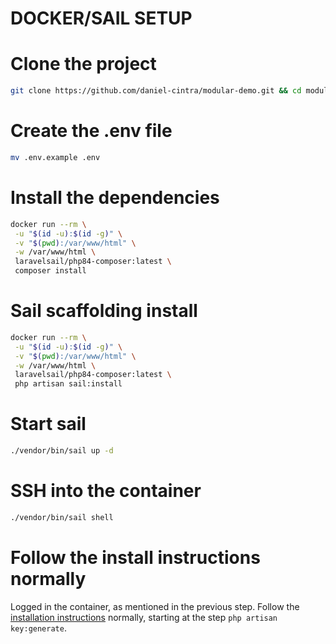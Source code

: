 # DOCKER/SAIL SETUP

# Clone the project

```bash
git clone https://github.com/daniel-cintra/modular-demo.git && cd modular-demo`
```

# Create the .env file

```bash
mv .env.example .env
```

# Install the dependencies

```bash
docker run --rm \
 -u "$(id -u):$(id -g)" \
 -v "$(pwd):/var/www/html" \
 -w /var/www/html \
 laravelsail/php84-composer:latest \
 composer install
```

# Sail scaffolding install

```bash
docker run --rm \
 -u "$(id -u):$(id -g)" \
 -v "$(pwd):/var/www/html" \
 -w /var/www/html \
 laravelsail/php84-composer:latest \
 php artisan sail:install
```

# Start sail

```bash
./vendor/bin/sail up -d
```

# SSH into the container

```bash
./vendor/bin/sail shell
```

# Follow the install instructions normally

Logged in the container, as mentioned in the previous step. Follow the [installation instructions](/README.md) normally, starting at the step `php artisan key:generate`.

